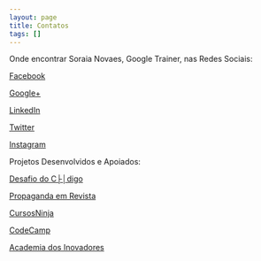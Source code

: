 ```yaml
---
layout: page
title: Contatos
tags: []
---
```

Onde encontrar Soraia Novaes, Google Trainer, nas Redes Sociais:


[Facebook](https://www.facebook.com/professoragoogle/)


[Google+](https://plus.google.com/u/0/+SoraiaNovaes)


[LinkedIn](https://br.linkedin.com/in/soraianovaes)


[Twitter](https://twitter.com/edtecnova)


[Instagram](https://www.instagram.com/snvas)

Projetos Desenvolvidos e Apoiados:


[Desafio do C├│digo](https://desafiodocodigo.com.br)


[Propaganda em Revista](http://propagandaemrevista.com.br)


[CursosNinja](http://cursos.ninja)


[CodeCamp](http://codecamp.com.br)


[Academia dos Inovadores](http://academiadosinovadores.com.br)

 

 
